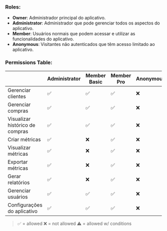 
### Roles:

- **Owner**: Administrador principal do aplicativo.
- **Administrator**: Administrador que pode gerenciar todos os aspectos do aplicativo.
- **Member**: Usuários normais que podem acessar e utilizar as funcionalidades do aplicativo.
- **Anonymous**: Visitantes não autenticados que têm acesso limitado ao aplicativo.


### Permissions Table:

|                                 | Administrator | Member Basic | Member Pro | Anonymous |
| ------------------------------- | ------------- | ------------ | ---------- | --------- |
| Gerenciar clientes              | ✅             | ✅            | ✅          | ❌         |
| Gerenciar compras               | ✅             | ✅            | ✅          | ❌         |
| Visualizar histórico de compras | ✅             | ✅            | ✅          | ❌         |
| Criar métricas                  | ✅             | ❌            | ✅          | ❌         |
| Visualizar métricas             | ✅             | ❌            | ✅          | ❌         |
| Exportar métricas               | ✅             | ❌            | ✅          | ❌         |
| Gerar relatórios                | ✅             | ❌            | ✅          | ❌         |
| Gerenciar usuários              | ✅             | ✅            | ✅          | ❌         |
| Configurações do aplicativo     | ✅             | ✅            | ✅          | ❌         |

> ✅ = allowed
> ❌ = not allowed
> ⚠️ = allowed w/ conditions